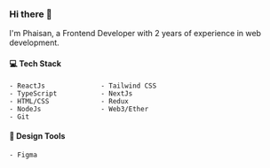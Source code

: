 ### Hi there 👋

I'm Phaisan, a Frontend Developer with 2 years of experience in web development. 

#### 💻 Tech Stack
```
- ReactJs              - Tailwind CSS
- TypeScript           - NextJs
- HTML/CSS             - Redux
- NodeJs               - Web3/Ether
- Git
```

#### 🎨 Design Tools
```
- Figma
```
<!--
### 📈 GitHub Stats

![Your Name's GitHub stats](https://github-readme-stats.vercel.app/api?username=pha1san&show_icons=true&theme=dracula)
-->

<!--
**phanius/phanius** is a ✨ _special_ ✨ repository because its `README.md` (this file) appears on your GitHub profile.

Here are some ideas to get you started:

- 🔭 I’m currently working on ...
- 🌱 I’m currently learning ...
- 👯 I’m looking to collaborate on ...
- 🤔 I’m looking for help with ...
- 💬 Ask me about ...
- 📫 How to reach me: ...
- 😄 Pronouns: ...
- ⚡ Fun fact: ...
-->

